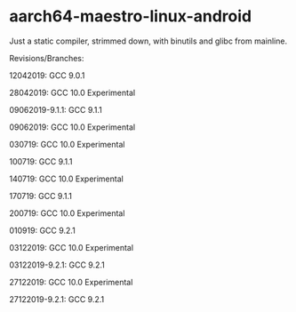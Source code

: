 # aarch64-maestro-linux-android

Just a static compiler, strimmed down, with binutils and glibc from mainline.

Revisions/Branches:

12042019: GCC 9.0.1

28042019: GCC 10.0 Experimental

09062019-9.1.1: GCC 9.1.1

09062019: GCC 10.0 Experimental

030719:  GCC 10.0 Experimental

100719: GCC 9.1.1

140719: GCC 10.0 Experimental

170719: GCC 9.1.1

200719: GCC 10.0 Experimental

010919: GCC 9.2.1

03122019: GCC 10.0 Experimental

03122019-9.2.1: GCC 9.2.1

27122019: GCC 10.0 Experimental

27122019-9.2.1: GCC 9.2.1
